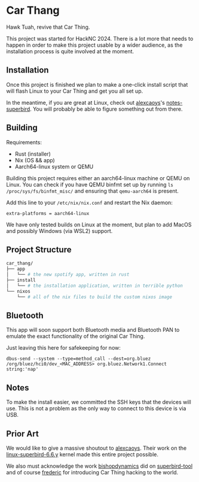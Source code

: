 # Car Thang

Hawk Tuah, revive that Car Thing.

This project was started for HackNC 2024. There is a lot more that needs to happen in order to make this project usable by a wider audience, as the installation process is quite involved at the moment.

## Installation

Once this project is finished we plan to make a one-click install script that will flash Linux to your Car Thing and get you all set up.

In the meantime, if you are great at Linux, check out [alexcaoys](https://github.com/alexcaoys)'s [notes-superbird](https://github.com/alexcaoys/notes-superbird). You will probably be able to figure something out from there.

## Building

Requirements:

- Rust (installer)
- Nix (OS && app)
- Aarch64-linux system or QEMU

Building this project requires either an aarch64-linux machine or QEMU on Linux. You can check if you have QEMU binfmt set up by running `ls /proc/sys/fs/binfmt_misc/` and ensuring that `qemu-aarch64` is present.

Add this line to your `/etc/nix/nix.conf` and restart the Nix daemon:

```none
extra-platforms = aarch64-linux
```

We have only tested builds on Linux at the moment, but plan to add MacOS and possibly Windows (via WSL2) support.

## Project Structure

```sh
car_thang/
├── app
│   └── # the new spotify app, written in rust
├── install
│   └── # the installation application, written in terrible python
└── nixos
    └── # all of the nix files to build the custom nixos image
```

## Bluetooth

This app will soon support both Bluetooth media and Bluetooth PAN to emulate the exact functionality of the original Car Thing.

Just leaving this here for safekeeping for now:

`dbus-send --system --type=method_call --dest=org.bluez /org/bluez/hci0/dev_<MAC_ADDRESS> org.bluez.Network1.Connect string:'nap'`

## Notes

To make the install easier, we committed the SSH keys that the devices will use. This is not a problem as the only way to connect to this device is via USB.

## Prior Art

We would like to give a massive shoutout to [alexcaoys](https://github.com/alexcaoys). Their work on the [linux-superbird-6.6.y](https://github.com/alexcaoys/linux-superbird-6.6.y) kernel made this entire project possible.

We also must acknowledge the work [bishopdynamics](https://github.com/bishopdynamics) did on [superbird-tool](https://github.com/bishopdynamics/superbird-tool) and of course [frederic](https://github.com/frederic) for introducing Car Thing hacking to the world.
